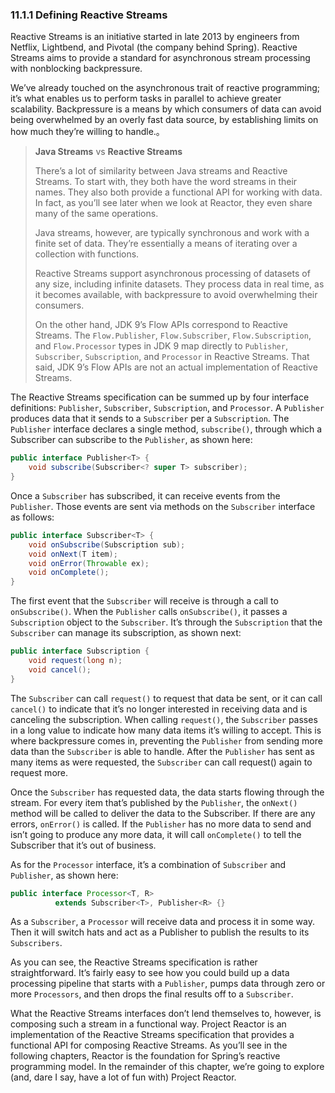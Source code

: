 ### 11.1.1 Defining Reactive Streams

Reactive Streams is an initiative started in late 2013 by engineers from Netflix, Lightbend, and Pivotal (the company behind Spring). Reactive Streams aims to provide a standard for asynchronous stream processing with nonblocking backpressure.

We’ve already touched on the asynchronous trait of reactive programming; it’s what enables us to perform tasks in parallel to achieve greater scalability. Backpressure is a means by which consumers of data can avoid being overwhelmed by an overly fast data source, by establishing limits on how much they’re willing to handle.。

> **Java Streams** vs **Reactive Streams**
>
> There’s a lot of similarity between Java streams and Reactive Streams. To start with, they both have the word streams in their names. They also both provide a functional API for working with data. In fact, as you’ll see later when we look at Reactor, they even share many of the same operations.
>
> Java streams, however, are typically synchronous and work with a finite set of data. They’re essentially a means of iterating over a collection with functions.
>
> Reactive Streams support asynchronous processing of datasets of any size, including infinite datasets. They process data in real time, as it becomes available, with backpressure to avoid overwhelming their consumers.
>
> On the other hand, JDK 9’s Flow APIs correspond to Reactive Streams. The `Flow.Publisher`, `Flow.Subscriber`, `Flow.Subscription`, and `Flow.Processor` types in JDK 9 map directly to `Publisher`, `Subscriber`, `Subscription`, and `Processor` in Reactive Streams. That said, JDK 9’s Flow APIs are not an actual implementation of Reactive Streams.

The Reactive Streams specification can be summed up by four interface definitions: `Publisher`, `Subscriber`, `Subscription`, and `Processor`. A `Publisher` produces data that it sends to a `Subscriber` per a `Subscription`. The `Publisher` interface declares a single method, `subscribe()`, through which a Subscriber can subscribe to the `Publisher`, as shown here:

```java
public interface Publisher<T> {
    void subscribe(Subscriber<? super T> subscriber);
}
```

Once a `Subscriber` has subscribed, it can receive events from the `Publisher`. Those events are sent via methods on the `Subscriber` interface as follows:

```java
public interface Subscriber<T> {
    void onSubscribe(Subscription sub);
    void onNext(T item);
    void onError(Throwable ex);
    void onComplete();
}
```

The first event that the `Subscriber` will receive is through a call to `onSubscribe()`. When the `Publisher` calls `onSubscribe()`, it passes a `Subscription` object to the `Subscriber`. It’s through the `Subscription` that the `Subscriber` can manage its subscription, as shown next:

```java
public interface Subscription {
    void request(long n);
    void cancel();
}
```

The `Subscriber` can call `request()` to request that data be sent, or it can call `cancel()` to indicate that it’s no longer interested in receiving data and is canceling the subscription. When calling `request()`, the `Subscriber` passes in a long value to indicate how many data items it’s willing to accept. This is where backpressure comes in, preventing the `Publisher` from sending more data than the `Subscriber` is able to handle. After the `Publisher` has sent as many items as were requested, the `Subscriber` can call request() again to request more.

Once the `Subscriber` has requested data, the data starts flowing through the stream. For every item that’s published by the `Publisher`, the `onNext()` method will be called to deliver the data to the Subscriber. If there are any errors, `onError()` is called. If the `Publisher` has no more data to send and isn’t going to produce any more data, it will call `onComplete()` to tell the Subscriber that it’s out of business.

As for the `Processor` interface, it’s a combination of `Subscriber` and `Publisher`, as shown here:

```java
public interface Processor<T, R>
          extends Subscriber<T>, Publisher<R> {}
```

As a `Subscriber`, a `Processor` will receive data and process it in some way. Then it will switch hats and act as a Publisher to publish the results to its `Subscribers`.

As you can see, the Reactive Streams specification is rather straightforward. It’s fairly easy to see how you could build up a data processing pipeline that starts with a `Publisher`, pumps data through zero or more `Processors`, and then drops the final results off to a `Subscriber`.

What the Reactive Streams interfaces don’t lend themselves to, however, is composing such a stream in a functional way. Project Reactor is an implementation of the Reactive Streams specification that provides a functional API for composing Reactive Streams. As you’ll see in the following chapters, Reactor is the foundation for Spring’s reactive programming model. In the remainder of this chapter, we’re going to explore (and, dare I say, have a lot of fun with) Project Reactor.


